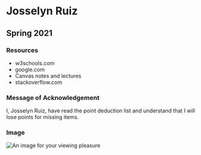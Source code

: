 # Josselyn Ruiz
## Spring 2021

### Resources
* w3schools.com
* google.com
* Canvas notes and lectures
* stackoverflow.com

### Message of Acknowledgement
I, Josselyn Ruiz, have read the point deduction list and understand that I will lose points for missing items. 

### Image
![An image for your viewing pleasure](https://mymodernmet.com/wp/wp-content/uploads/2017/10/highland-cattle-calves-12.jpg "Hello!")
